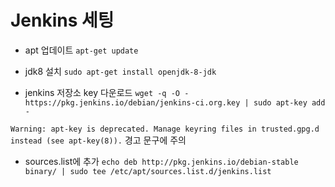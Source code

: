# Jenkins 세팅

- apt 업데이트
`apt-get update`

- jdk8 설치
`sudo apt-get install openjdk-8-jdk`

- jenkins 저장소 key 다운로드
`wget -q -O - https://pkg.jenkins.io/debian/jenkins-ci.org.key | sudo apt-key add -`

`Warning: apt-key is deprecated. Manage keyring files in trusted.gpg.d instead (see apt-key(8)).`
경고 문구에 주의

- sources.list에 추가
`echo deb http://pkg.jenkins.io/debian-stable binary/ | sudo tee /etc/apt/sources.list.d/jenkins.list`